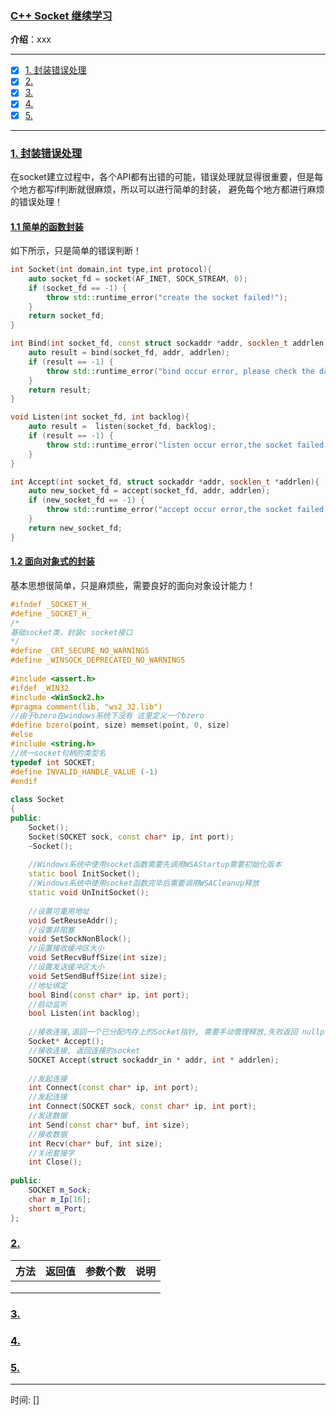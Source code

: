 ### [C++ Socket 继续学习](#)
 **介绍**：xxx

-----
- [x] [1. 封装错误处理](#1-封装错误处理)
- [x] [2. ](#2-)
- [x] [3. ](#3-)
- [x] [4. ](#4-)
- [x] [5. ](#5-)
-----

### [1. 封装错误处理](#)
在socket建立过程中，各个API都有出错的可能，错误处理就显得很重要，但是每个地方都写if判断就很麻烦，所以可以进行简单的封装，
避免每个地方都进行麻烦的错误处理！

#### [1.1 简单的函数封装](#)
如下所示，只是简单的错误判断！

```cpp
int Socket(int domain,int type,int protocol){
    auto socket_fd = socket(AF_INET, SOCK_STREAM, 0);
    if (socket_fd == -1) {
        throw std::runtime_error("create the socket failed!");
    }
    return socket_fd;
}

int Bind(int socket_fd, const struct sockaddr *addr, socklen_t addrlen){
    auto result = bind(socket_fd, addr, addrlen);
    if (result == -1) {
        throw std::runtime_error("bind occur error, please check the data sockaddr!");
    }
    return result;
}

void Listen(int socket_fd, int backlog){
    auto result =  listen(socket_fd, backlog);
    if (result == -1) {
        throw std::runtime_error("listen occur error,the socket failed!");
    }
}

int Accept(int socket_fd, struct sockaddr *addr, socklen_t *addrlen){
    auto new_socket_fd = accept(socket_fd, addr, addrlen);
    if (new_socket_fd == -1) {
        throw std::runtime_error("accept occur error,the socket failed!");
    }
    return new_socket_fd;
}
```

#### [1.2 面向对象式的封装](#)
基本思想很简单，只是麻烦些，需要良好的面向对象设计能力！

```cpp
#ifndef _SOCKET_H_
#define _SOCKET_H_
/*
基础socket类，封装c socket接口
*/
#define _CRT_SECURE_NO_WARNINGS
#define _WINSOCK_DEPRECATED_NO_WARNINGS
 
#include <assert.h>
#ifdef _WIN32
#include <WinSock2.h>
#pragma comment(lib, "ws2_32.lib")
//由于bzero在windows系统下没有 这里定义一个bzero
#define bzero(point, size) memset(point, 0, size)
#else
#include <string.h>
//统一socket句柄的类型名
typedef int SOCKET;
#define INVALID_HANDLE_VALUE (-1)
#endif
 
class Socket
{
public:
	Socket();
	Socket(SOCKET sock, const char* ip, int port);
	~Socket();
 
	//Windows系统中使用socket函数需要先调用WSAStartup需要初始化版本
	static bool InitSocket();
	//Windows系统中使用socket函数完毕后需要调用WSACleanup释放
	static void UnInitSocket();
 
	//设置可重用地址
	void SetReuseAddr();
	//设置非阻塞
	void SetSockNonBlock();
	//设置接收缓冲区大小
	void SetRecvBuffSize(int size);
	//设置发送缓冲区大小
	void SetSendBuffSize(int size);
	//地址绑定
	bool Bind(const char* ip, int port);
	//启动监听
	bool Listen(int backlog);
 
	//接收连接,返回一个已分配内存上的Socket指针, 需要手动管理释放,失败返回 nullptr
	Socket* Accept();
	//接收连接, 返回连接的socket
	SOCKET Accept(struct sockaddr_in * addr, int * addrlen);
 
	//发起连接
	int Connect(const char* ip, int port);
	//发起连接
	int Connect(SOCKET sock, const char* ip, int port);
	//发送数据
	int Send(const char* buf, int size);
	//接收数据
	int Recv(char* buf, int size);
	//关闭套接字
	int Close();
 
public:
	SOCKET m_Sock;
	char m_Ip[16];
	short m_Port;
};
```

### [2.](#) 

|方法|返回值|参数个数|说明|
|:---|:---|:---|:----|
|||||
|||||
|||||

### [3.](#) 

### [4.](#) 

### [5.](#) 

-----
时间: [] 